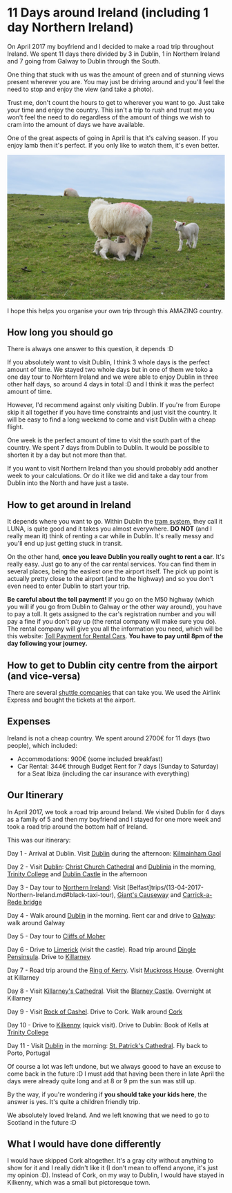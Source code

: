 # 11 Days around Ireland (including 1 day Northern Ireland)

On April 2017 my boyfriend and I decided to make a road trip throughout Ireland. We spent 11 days there divided by 3 in Dublin, 1 in Northern Ireland and 7 going from Galway to Dublin through the South.

One thing that stuck with us was the amount of green and of stunning views present wherever you are. You may just be driving around and you'll feel the need to stop and enjoy the view (and take a photo). 

Trust me, don't count the hours to get to wherever you want to go. Just take your time and enjoy the country. This isn't a trip to rush and trust me you won't feel the need to do regardless of the amount of things we wish to cram into the amount of days we have available.

One of the great aspects of going in April is that it's calving season. If you enjoy lamb then it's perfect. If you only like to watch them, it's even better.

![Sheep Sucking on their mother](images/Ireland/sheeps.jpg)

I hope this helps you organise your own trip through this AMAZING country.

## How long you should go
There is always one answer to this question, it depends :D

If you absolutely want to visit Dublin, I think 3 whole days is the perfect amount of time. We stayed two whole days but in one of them we toko a one day tour to Norhtern Ireland and we were able to enjoy Dublin in three other half days, so around 4 days in total :D and I think it was the perfect amount of time.

However, I'd recommend against only visiting Dublin. If you're from Europe skip it all together if you have time constraints and just visit the country. It will be easy to find a long weekend to come and visit Dublin with a cheap flight.

One week is the perfect amount of time to visit the south part of the country. We spent 7 days from Dublin to Dublin. It would be possible to shorten it by a day but not more than that.

If you want to visit Northern Ireland than you should probably add another week to your calculations. Or do it like we did and take a day tour from Dublin into the North and have just a taste.

## How to get around in Ireland
It depends where you want to go. Within Dublin the [tram system](https://www.dublinpublictransport.ie/dublin-trams), they call it LUNA,  is quite good and it takes you almost everywhere. **DO NOT** (and I really mean it) think of renting a car while in Dublin. It's really messy and you'll end up just getting stuck in transit.

On the other hand, **once you leave Dublin you really ought to rent a car**. It's really easy. Just go to any of the car rental services. You can find them in several places, being the easiest one the airport itself. The pick up point is actually pretty close to the airport (and to the highway) and so you don't even need to enter Dublin to start your trip.

**Be careful about the toll payment!** If you go on the M50 highway (which you will if you go from Dublin to Galway or the other way around), you have to pay a toll. It gets assigned to the car's registration number and you will pay a fine if you don't pay up (the rental company will make sure you do). The rental company will give you all the information you need, which will be this website: [Toll Payment for Rental Cars](https://www.eflow.ie/help-guidance/faqs/my-journey/how-can-i-pay-the-m50-tol-2/).
**You have to pay until 8pm of the day following your journey.**

## How to get to Dublin city centre from the airport (and vice-versa)
There are several [shuttle companies](https://www.dublinairport.com/to-from-the-airport/by-bus/dublin-buses) that can take you. We used the Airlink Express and bought the tickets at the airport.

## Expenses
Ireland is not a cheap country. We spent around 2700€ for 11 days (two people), which included:
* Accommodations: 900€ (some included breakfast)
* Car Rental: 344€ through Budget Rent for 7 days (Sunday to Saturday) for a Seat Ibiza (including the car insurance with everything)

## Our Itinerary
In April 2017, we took a road trip around Ireland. We visited Dublin for 4 days as a family of 5 and then my boyfriend and I stayed for one more week and took a road trip around the bottom half of Ireland.

This was our itinerary:

Day 1 - Arrival at Dublin. Visit [Dublin](trips/13-04-2017-Dublin.md) during the afternoon: [Kilmainham Gaol](trips/13-04-2017-Dublin.md#kilmainham-gaol)

Day 2 - Visit [Dublin](trips/13-04-2017-Dublin.md): [Christ Church Cathedral](trips/13-04-2017-Dublin.md#christ-church-cathedral) and [Dublinia](trips/13-04-2017-Dublin.md#Dublinia) in the morning, [Trinity College](trips/13-04-2017-Dublin.md#Trinity-College) and [Dublin Castle](trips/13-04-2017-Dublin.md#dublin-castle) in the afternoon

Day 3 - Day tour to [Northern Ireland](trips/13-04-2017-Northern-Ireland.md): Visit [Belfast]trips/(13-04-2017-Northern-Ireland.md#black-taxi-tour), [Giant's Causeway](trips/13-04-2017-Northern-Ireland.md#giants-causeway) and [Carrick-a-Rede bridge](trips/13-04-2017-Northern-Ireland.md#carrick-a-rede-bridge)

Day 4 - Walk around [Dublin](trips/13-04-2017-Dublin.md) in the morning. Rent car and drive to [Galway](trips/13-04-2017-Galway.md): walk around Galway

Day 5 - Day tour to [Cliffs of Moher](trips/13-04-2017-Galway.md#cliffs-of-moher)

Day 6 - Drive to [Limerick](trips/13-04-2017-Limerick.md) (visit the castle). 
Road trip around [Dingle Pensinsula](trips/13-04-2017-Killarney.md#dingle-peninsula). Drive to [Killarney](trips/13-04-2017-Killarney.md).

Day 7 - Road trip around the [Ring of Kerry](trips/13-04-2017-Killarney.md#ring-of-kerry). Visit [Muckross House](trips/13-04-2017-Killarney.md#muckross-house). Overnight at Killarney

Day 8 - Visit [Killarney's Cathedral](trips/13-04-2017-Killarney.md#saint-marys-cathedral). Visit the [Blarney Castle](trips/13-04-2017-Killarney.md#blarney-castle). Overnight at Killarney

Day 9 - Visit [Rock of Cashel](trips/13-04-2017-Cork.md#rock-of-cashel). Drive to Cork. Walk around [Cork](trips/13-04-2017-Cork.md)

Day 10 - Drive to [Kilkenny](trips/13-04-2017-Kilkenny.md) (quick visit). Drive to Dublin: Book of Kells at [Trinity College](trips/13-04-2017-Dublin.md#Trinity-College)

Day 11 - Visit [Dublin](trips/13-04-2017-Dublin.md) in the morning: [St. Patrick's Cathedral](trips/13-04-2017-Dublin.md#st-patricks-cathedral). Fly back to Porto, Portugal

Of course a lot was left undone, but we always goood to have an excuse to come back in the future :D I must add that having been there in late April the days were already quite long and at 8 or 9 pm the sun was still up.

By the way, if you're wondering if **you should take your kids here**, the answer is yes. It's quite a children friendly trip.

We absolutely loved Ireland. And we left knowing that we need to go to Scotland in the future :D

## What I would have done differently
I would have skipped Cork altogether. It's a gray city without anything to show for it and I really didn't like it (I don't mean to offend anyone, it's just my opinion :D). Instead of Cork, on my way to Dublin, I would have stayed in Kilkenny, which was a small but pictoresque town.
